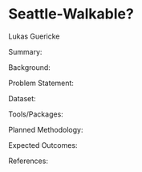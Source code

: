 # Seattle-Walkable?

Lukas Guericke

Summary:

Background:

Problem Statement:

Dataset:

Tools/Packages:

Planned Methodology:

Expected Outcomes:

References:
